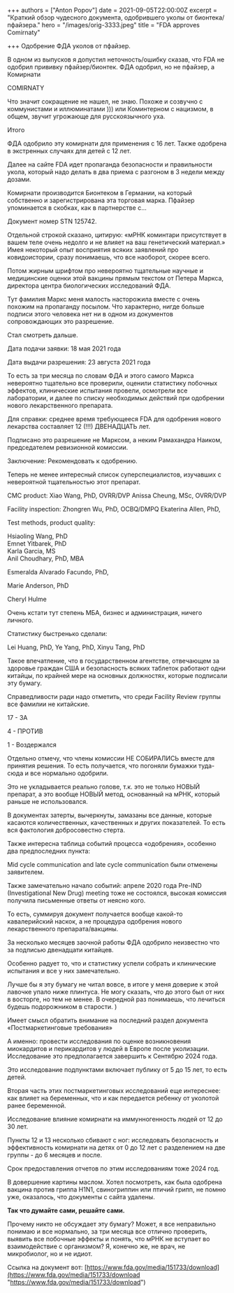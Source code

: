 +++
authors = ["Anton Popov"]
date = 2021-09-05T22:00:00Z
excerpt = "Краткий обзор чудесного документа, одобрившего уколы от бионтека/пфайзера."
hero = "/images/orig-3333.jpeg"
title = "FDA approves Comirnaty"

+++
Одобрение ФДА уколов от пфайзер.

В одном из выпусков я допустил неточность/ошибку сказав, что FDA не одобрил прививку пфайзер/бионтек. ФДА одобрил, но не пфайзер, а Комирнати

COMIRNATY

Что значит сокращение не нашел, не знаю. Похоже и созвучно с коммунистами и иллюминатами ))) или Коминтерном с нацизмом, в общем, звучит угрожающе для русскоязычного уха.

Итого

ФДА одобрило эту комирнати для применения с 16 лет. Также одобрена в экстренных случаях для детей с 12 лет.

Далее на сайте FDA идет пропаганда безопасности и правильности укола, который надо делать в два приема с разгоном в 3 недели между дозами.

Комирнати производится Бионтеком в Германии, на который собственно и зарегистрирована эта торговая марка. Пфайзер упоминается в скобках, как в партнерстве с...

Документ номер STN 125742.

Отдельной строкой сказано, цитирую: «мРНК коминтари присутствует в вашем теле очень недолго и не влияет на ваш генетический материал.» Имея некоторый опыт восприятия всяких заявлений про ковидоистории, сразу понимаешь, что все наоборот, скорее всего. 

Потом жирным шрифтом про невероятно тщательные научные и медицинские оценки этой вакцины прямым текстом от Петера Маркса, директора центра биологических исследований ФДА.

Тут фамилия Маркс меня малость насторожила вместе с очень похожим на пропаганду посылом. Что характерно, нигде больше подписи этого человека нет ни в одном из документов сопровождающих это разрешение. 

Стал смотреть дальше.

Дата подачи заявки: 18 мая 2021 года

Дата выдачи разрешения: 23 августа 2021 года

То есть за три месяца по словам ФДА и этого самого Маркса невероятно тщательно все проверили, оценили статистику побочных эффектов, клинические испытания провели, осмотрели все лаборатории, и далее по списку необходимых действий при одобрении нового лекарственного препарата. 

Для справки: среднее время требующееся FDA для одобрения нового лекарства составляет 12 (!!!) ДВЕНАДЦАТЬ лет. 

Подписано это разрешение не Марксом, а неким Рамахандра Наиком, председателем ревизионной комиссии.

Заключение: Рекомендовать к одобрению.

Теперь не менее интересный список суперспециалистов, изучавших с невероятной тщательностью этот препарат.

CMC product: Xiao Wang, PhD, OVRR/DVP Anissa Cheung, MSc, OVRR/DVP

Facility inspection: Zhongren Wu, PhD, OCBQ/DMPQ  Ekaterina Allen, PhD, 

Test methods, product quality:

Hsiaoling Wang, PhD  
Emnet Yitbarek, PhD  
Karla Garcia, MS  
Anil Choudhary, PhD, MBA

Esmeralda Alvarado Facundo, PhD,  

Marie Anderson, PhD

Cheryl Hulme

Очень кстати тут степень МБА, бизнес и администрация, ничего личного. 

Статистику быстренько сделали:

Lei Huang, PhD, Ye Yang, PhD,  Xinyu Tang, PhD

Такое впечатление, что в государственном агентстве, отвечающем за здоровье граждан США и безопасность всяких таблеток работают одни китайцы, по крайней мере на основных должностях, которые подписали эту бумагу. 

Справедливости ради надо отметить, что среди Facility Review группы все фамилии не китайские. 

17 - ЗА

4 - ПРОТИВ 

1 - Воздержался 

Отдельно отмечу, что члены комиссии НЕ СОБИРАЛИСЬ вместе для принятия решения. То есть получается, что погоняли бумажки туда-сюда и все нормально одобрили. 

Это не укладывается реально голове, т.к. это не только НОВЫЙ препарат, а это вообще НОВЫЙ метод, основанный на мРНК, который раньше не использовался. 

В документах затерты, вычеркнуты, замазаны все данные, которые касаются количественных, качественных и других показателей. То есть вся фактология добросовестно стерта.

Также интересна таблица событий процесса «одобрения», особенно два предпоследних пункта:

Mid cycle communication and late cycle communication были отменены заявителем.

Также замечательно начало событий: апреле 2020 года Pre-IND (Investigational New Drug) meeting тоже не состоялся, высокая комиссия получила письменные ответы от неясно кого.

То есть, суммируя документ получается вообще какой-то кавалерийский наскок, а не процедура одобрения нового лекарственного препарата/вакцины.

За несколько месяцев заочной работы ФДА одобрило неизвестно что за подписью двенадцати китайцев.

Особенно радует то, что и статистику успели собрать и клинические испытания и все у них замечательно.

Лучше бы я эту бумагу не читал вовсе, в итоге у меня доверие к этой лавочке упало ниже плинтуса. Не могу сказать, что до этого был от них в восторге, но тем не менее. В очередной раз понимаешь, что лечиться будешь подорожником в старости. ) 

Имеет смысл обратить внимание на последний раздел документа «Постмаркетинговые требования»

А именно: провести исследования по оценке возникновения миокардитов и перикардитов у людей в Европе после уколизации. Исследование это предполагается завершить к Сентябрю 2024 года.

Это исследование подпунктами включает публику от 5 до 15 лет, то есть детей.

Вторая часть этих постмаркетинговых исследований еще интереснее: как влияет на беременных, что и как передается ребенку от уколотой ранее беременной.

Исследование влияние комирнати на иммунногенность людей от 12 до 30 лет.

Пункты 12 и 13 несколько сбивают с ног: исследовать безопасность и эффективность комирнати на детях от 0 до 12 лет с разделением на две группы - до 6 месяцев и после.

Срок предоставления отчетов по этим исследованиям тоже 2024 год.

В довершение картины маслом. Хотел посмотреть, как была одобрена вакцина против гриппа H1N1, свиногриппин или птичий грипп, не помню уже, оказалось, что документы с сайта удалены. 

**Так что думайте сами, решайте сами.**

Прочему никто не обсуждает эту бумагу? Может, я все неправильно понимаю и все нормально, за три месяца все отлично проверить, выявить все побочные эффекты и понять, что мРНК не вступает во взаимодействие с организмом? Я, конечно же, не врач, не микробиолог, но и не идиот. 

Ссылка на документ вот: [https://www.fda.gov/media/151733/download](https://www.fda.gov/media/151733/download "https://www.fda.gov/media/151733/download")